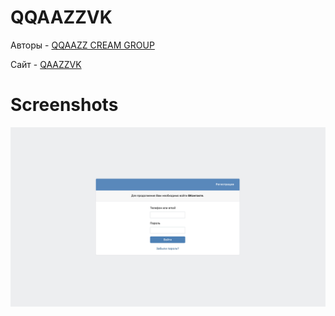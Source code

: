 # QQAAZZVK

Авторы - [QQAAZZ CREAM GROUP](https://vk.com/qqaazzgroups)

Сайт - [QAAZZVK](https://qqaazzg.github.io/QQKKXX/)

# Screenshots

![alt tag](https://raw.githubusercontent.com/qqaazzg/QQAAZZVK/main/img/vk.png)
